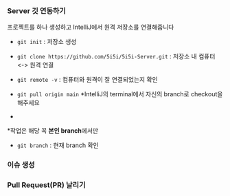 ### Server 깃 연동하기

프로젝트를 하나 생성하고 IntelliJ에서 원격 저장소를 연결해줍니다

* ```git init``` : 저장소 생성

* ```git clone https://github.com/5i5i/5i5i-Server.git``` : 저장소 내 컴퓨터 <-> 원격 연결

* ```git remote -v``` : 컴퓨터와 원격이 잘 연결되었는지 확인

* ```git pull origin main```
*IntelliJ의 terminal에서 자신의 branch로 checkout을 해주세요

* ```git checkout origin feature/#(이슈넘버)
*작업은 해당 꼭 **본인 branch**에서만 

* ```git branch``` : 현재 branch 확인

### 이슈 생성

### Pull Request(PR) 날리기
